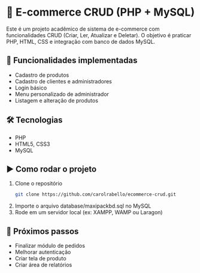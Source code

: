 # 🛒 E-commerce CRUD (PHP + MySQL)

Este é um projeto acadêmico de sistema de e-commerce com funcionalidades CRUD 
(Criar, Ler, Atualizar e Deletar). O objetivo é praticar PHP, HTML, CSS e integração 
com banco de dados MySQL.

## 🚀 Funcionalidades implementadas
- Cadastro de produtos
- Cadastro de clientes e administradores
- Login básico
- Menu personalizado de administrador
- Listagem e alteração de produtos

## 🛠️ Tecnologias
- PHP
- HTML5, CSS3
- MySQL

## ▶️ Como rodar o projeto
1. Clone o repositório  
   ```bash
   git clone https://github.com/carolrabello/ecommerce-crud.git
2. Importe o arquivo database/maxipackbd.sql no MySQL
3. Rode em um servidor local (ex: XAMPP, WAMP ou Laragon)

## 📌 Próximos passos
- Finalizar módulo de pedidos
- Melhorar autenticação
- Criar tela de produto
- Criar área de relatórios
